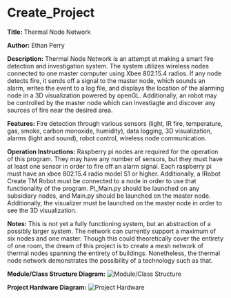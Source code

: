 # Create_Project

**Title:** Thermal Node Network

**Author:** Ethan Perry

**Description:** Thermal Node Network is an attempt at making a smart fire detection and investigation system. The system utilizes wireless nodes connected to one master computer using Xbee 802.15.4 radios. If any node detects fire, it sends off a signal to the master node, which sounds an alarm, writes the event to a log file, and displays the location of the alarming node in a 3D visualization powered by openGL. Additionally, an robot may be controlled by the master node which can investiagte and discover any sources of fire near the desired area.

**Features:** Fire detection through various sensors (light, IR fire, temperature, gas, smoke, carbon monoxide, humidity), data logging, 3D visualization, alarms (light and sound), robot control, wireless node communication.

**Operation Instructions:** Raspberry pi nodes are required for the operation of this program. They may have any number of sensors, but they must have at least one sensor in order to fire off an alarm signal. Each raspberry pi must have an xbee 802.15.4 radio model S1 or higher. Additionally, a IRobot Create TM Robot must be connected to a node in order to use that functionality of the program. Pi_Main.py should be launched on any subsidiary nodes, and Main.py should be launched on the master node. Additionally, the visualizer must be launched on the master node in order to see the 3D visualization. 

**Notes:** This is not yet a fully functioning system, but an abstraction of a possibly larger system. The network can currently support a maximum of six nodes and one master. Though this could theoretically cover the entirety of one room, the dream of this project is to create a mesh network of thermal nodes spanning the entirety of buildings. Nonetheless, the thermal node network demonstrates the possibility of a technology such as that.

**Module/Class Structure Diagram:**
![Module/Class Structure](https://github.com/Ethanperry247/Create_Project/blob/master/Assets/Module%20Structure%20(1).png)

**Project Hardware Diagram:**
![Project Hardware](https://github.com/Ethanperry247/Create_Project/blob/master/Assets/Create%20Project%20Stack%20(1).png)
